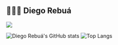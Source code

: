 ## 🧑🏼‍💻 Diego Rebuá


<img src="https://cdn.jsdelivr.net/gh/devicons/devicon@latest/icons/java/java-plain-wordmark.svg" />
          

![Diego Rebuá's GitHub stats](https://github-readme-stats.vercel.app/api?username=diegorebua&show_icons=true&theme=dark)
![Top Langs](https://github-readme-stats.vercel.app/api/top-langs/?username=diegorebua&layout=compact&theme=dark)
